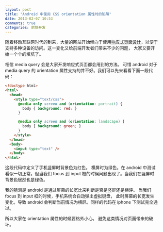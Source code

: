 ```yaml
---
layout: post
title: "Android 中使用 CSS orientation 属性时的陷阱"
date: 2013-02-07 10:53
comments: true
categories: 前端开发
---
```


随着移动互联网时代的到来，大量的网站开始倾向于使用[响应式页面设计](http://en.wikipedia.org/wiki/Responsive_web_design)，以便于支持多种设备的访问。这一变化又给前端开发者们带来不少的问题， 大家又要开始一个个的填坑了。

相信 media query 会是大家开发响应式页面都会用到的方法。 可惜 android 对于 media query 的 orientation 属性支持的并不好。我们可以先来看看下面一段代码：

```html
<!doctype html>
<html>
  <head>
    <style type="text/css">
      @media only screen and (orientation: portrait) {
        body { background: red; }
      }

      @media only screen and (orientation: landscape) {
        body { background: green; }
      }
    </style>
  </head>
  <body>
    <input type="text" />
  </body>
</html> 
```

这段代码中定义了手机竖屏时背景色为红色， 横屏时为绿色。在 android 中测试看似一切正常。但当我们 focus 到 input 框的时候问题出现了。当我们在竖屏时背景色居然也是绿色。

我的猜测是 android 是通过屏幕的长宽比来判断是否是竖屏还是横评。 当我们 focus 到 input 框的时候，手机系统会自动弹出虚拟键盘， 此时屏幕的长宽发生变化，导致 android 会判断当前情况为横屏。同样的代码在 iphone 下测试完全通过。

所以大家在 orientation 属性的时候要格外小心， 避免这类情况对页面带来的破坏。